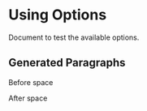 # Using Options

Document to test the available options.

## Generated Paragraphs

Before space

<!-- { "Lines": 5 } -->

After space
